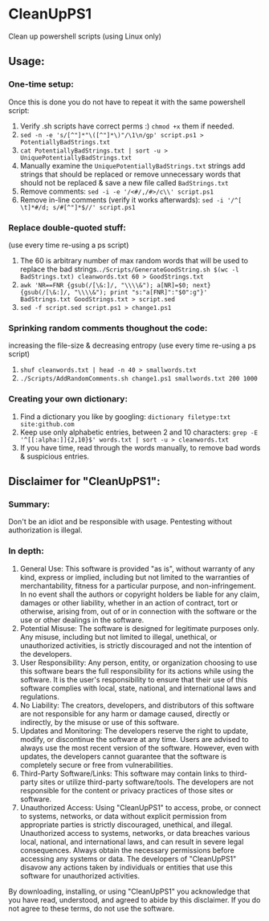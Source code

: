 # CleanUpPS1
Clean up powershell scripts (using Linux only)

## Usage:

### One-time setup:
Once this is done you do not have to repeat it with the same powershell script:
1. Verify .sh scripts have correct perms :) ``chmod +x`` them if needed.
2. ``sed -n -e 's/[^"]*"\([^"]*\)"/\1\n/gp' script.ps1 > PotentiallyBadStrings.txt``
3. ``cat PotentiallyBadStrings.txt | sort -u > UniquePotentiallyBadStrings.txt`` 
4. Manually examine the ``UniquePotentiallyBadStrings.txt`` strings add strings that should be replaced or remove unnecessary words that should not be replaced & save a new file called ``BadStrings.txt``
5. Remove comments: ``sed -i -e '/<#/,/#>/c\\' script.ps1``
6. Remove in-line comments (verify it works afterwards): ``sed -i '/^[ \t]*#/d; s/#[^"]*$//' script.ps1``


### Replace double-quoted stuff:
(use every time re-using a ps script)
1. The 60 is arbitrary number of max random words that will be used to replace the bad strings.``./Scripts/GenerateGoodString.sh $(wc -l BadStrings.txt) cleanwords.txt 60 > GoodStrings.txt``
2. ``awk 'NR==FNR {gsub(/[\&:]/, "\\\\&"); a[NR]=$0; next} {gsub(/[\&:]/, "\\\\&"); print "s:"a[FNR]":"$0":g"}'  BadStrings.txt GoodStrings.txt > script.sed``
3. ``sed -f script.sed script.ps1 > change1.ps1``

### Sprinking random comments thoughout the code:
increasing the file-size & decreasing entropy
(use every time re-using a ps script)
1. ``shuf cleanwords.txt | head -n 40 > smallwords.txt``
2. ``./Scripts/AddRandomComments.sh change1.ps1 smallwords.txt 200 1000``

### Creating your own dictionary:
1. Find a dictionary you like by googling: ``dictionary filetype:txt site:github.com``
2. Keep use only alphabetic entries, between 2 and 10 characters: ``grep -E '^[[:alpha:]]{2,10}$' words.txt | sort -u > cleanwords.txt``
3. If you have time, read through the words manually, to remove bad words & suspicious entries.


## Disclaimer for "CleanUpPS1":

### Summary: 
Don't be an idiot and be responsible with usage. Pentesting without authorization is illegal.

### In depth: 
1. General Use: This software is provided "as is", without warranty of any kind, express or implied, including but not limited to the warranties of merchantability, fitness for a particular purpose, and non-infringement. In no event shall the authors or copyright holders be liable for any claim, damages or other liability, whether in an action of contract, tort or otherwise, arising from, out of or in connection with the software or the use or other dealings in the software.
2. Potential Misuse: The software is designed for legitimate purposes only. Any misuse, including but not limited to illegal, unethical, or unauthorized activities, is strictly discouraged and not the intention of the developers.
3. User Responsibility: Any person, entity, or organization choosing to use this software bears the full responsibility for its actions while using the software. It is the user's responsibility to ensure that their use of this software complies with local, state, national, and international laws and regulations.
4. No Liability: The creators, developers, and distributors of this software are not responsible for any harm or damage caused, directly or indirectly, by the misuse or use of this software.
5. Updates and Monitoring: The developers reserve the right to update, modify, or discontinue the software at any time. Users are advised to always use the most recent version of the software. However, even with updates, the developers cannot guarantee that the software is completely secure or free from vulnerabilities.
6. Third-Party Software/Links: This software may contain links to third-party sites or utilize third-party software/tools. The developers are not responsible for the content or privacy practices of those sites or software.
7. Unauthorized Access: Using "CleanUpPS1" to access, probe, or connect to systems, networks, or data without explicit permission from appropriate parties is strictly discouraged, unethical, and illegal. Unauthorized access to systems, networks, or data breaches various local, national, and international laws, and can result in severe legal consequences. Always obtain the necessary permissions before accessing any systems or data. The developers of "CleanUpPS1" disavow any actions taken by individuals or entities that use this software for unauthorized activities.

By downloading, installing, or using "CleanUpPS1" you acknowledge that you have read, understood, and agreed to abide by this disclaimer. If you do not agree to these terms, do not use the software.
